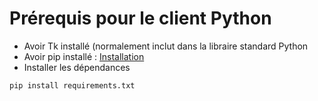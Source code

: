 # Prérequis pour le client Python

- Avoir Tk installé (normalement inclut dans la libraire standard
Python
- Avoir pip installé : [Installation](https://pip.pypa.io/en/stable/installing/)
- Installer les dépendances
```shell
pip install requirements.txt
```
